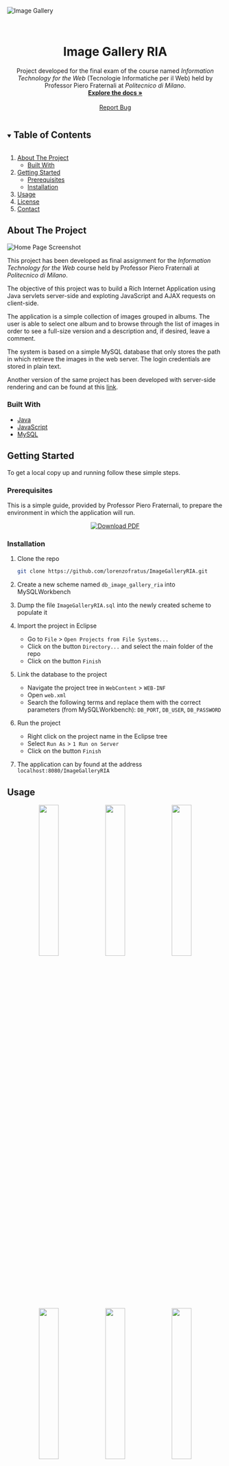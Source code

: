 ![Image Gallery](../assets/banner.png)

<br />
<p align="center">
  <h1 align="center">Image Gallery RIA</h1>

  <p align="center">
    Project developed for the final exam of the course named <em>Information Technology for the Web</em> (Tecnologie Informatiche per il Web) held by Professor Piero Fraternali at <em>Politecnico di Milano</em>.
    <br />
    <a href="https://github.com/lorenzofratus/ImageGalleryRIA"><strong>Explore the docs »</strong></a>
    <br />
    <br />
    <a href="https://github.com/lorenzofratus/ImageGalleryRIA/issues">Report Bug</a>
  </p>
</p>



<!-- TABLE OF CONTENTS -->
<details open="open">
  <summary><h2 style="display: inline-block">Table of Contents</h2></summary>
  <ol>
    <li>
      <a href="#about-the-project">About The Project</a>
      <ul>
        <li><a href="#built-with">Built With</a></li>
      </ul>
    </li>
    <li>
      <a href="#getting-started">Getting Started</a>
      <ul>
        <li><a href="#prerequisites">Prerequisites</a></li>
        <li><a href="#installation">Installation</a></li>
      </ul>
    </li>
    <li><a href="#usage">Usage</a></li>
    <li><a href="#license">License</a></li>
    <li><a href="#contact">Contact</a></li>
  </ol>
</details>



<!-- ABOUT THE PROJECT -->
## About The Project

![Home Page Screenshot](../assets/screen-1.png?raw=true)

This project has been developed as final assignment for the _Information Technology for the Web_ course held by Professor Piero Fraternali at _Politecnico di Milano_.

The objective of this project was to build a Rich Internet Application using Java servlets server-side and exploting JavaScript and AJAX requests on client-side.

The application is a simple collection of images grouped in albums. The user is able to select one album and to browse through the list of images in order to see a full-size version and a description and, if desired, leave a comment.

The system is based on a simple MySQL database that only stores the path in which retrieve the images in the web server. The login credentials are stored in plain text.

Another version of the same project has been developed with server-side rendering and can be found at this [link](https://github.com/lorenzofratus/ImageGallery).

### Built With

* [Java](https://www.java.com/)
* [JavaScript](https://developer.mozilla.org/en-US/docs/Web/JavaScript)
* [MySQL](https://www.mysql.com/)



<!-- GETTING STARTED -->
## Getting Started

To get a local copy up and running follow these simple steps.

### Prerequisites

This is a simple guide, provided by Professor Piero Fraternali, to prepare the environment in which the application will run.

<div align="center">

  [![Download PDF](https://img.shields.io/badge/Download-PDF-black.svg?style=for-the-badge&colorB=555)](https://raw.githubusercontent.com/lorenzofratus/ImageGalleryRIA/assets/installation-guide.pdf)

</div>

### Installation

1. Clone the repo
   ```sh
   git clone https://github.com/lorenzofratus/ImageGalleryRIA.git
   ```
2. Create a new scheme named `db_image_gallery_ria` into MySQLWorkbench
   
3. Dump the file `ImageGalleryRIA.sql` into the newly created scheme to populate it
   
4. Import the project in Eclipse
   * Go to `File` > `Open Projects from File Systems...`
   * Click on the button `Directory...` and select the main folder of the repo
   * Click on the button `Finish`

5. Link the database to the project
   * Navigate the project tree in `WebContent` > `WEB-INF`
   * Open `web.xml`
   * Search the following terms and replace them with the correct parameters (from MySQLWorkbench): `DB_PORT`, `DB_USER`, `DB_PASSWORD`

6. Run the project
   * Right click on the project name in the Eclipse tree
   * Select `Run As` > `1 Run on Server`
   * Click on the button `Finish`

7. The application can by found at the address `localhost:8080/ImageGalleryRIA`


<!-- USAGE EXAMPLES -->
## Usage

<div align="center">
  <img src="../assets/screen-1.png?raw=true" width="30%"/>
  <img src="../assets/screen-2.png?raw=true" width="30%"/>
  <img src="../assets/screen-3.png?raw=true" width="30%"/>
  <img src="../assets/screen-4.png?raw=true" width="30%"/>
  <img src="../assets/screen-5.png?raw=true" width="30%"/>
  <img src="../assets/screen-6.png?raw=true" width="30%"/>
</div>



<!-- LICENSE -->
## License

Distributed under the MIT License. See `LICENSE` for more information.



<!-- CONTACT -->
## Contact

<div align="center">

  [![Website](https://img.shields.io/badge/-Website-black.svg?style=for-the-badge&logo=html5&colorB=555)](https://www.lorenzofratus.it/)
  [![Email](https://img.shields.io/badge/-Email-black.svg?style=for-the-badge&logo=gmail&colorB=555)](mailto:info@lorenzofratus.it)
  [![LinkedIn](https://img.shields.io/badge/-LinkedIn-black.svg?style=for-the-badge&logo=linkedin&colorB=555)](https://www.linkedin.com/in/lorenzo-fratus/)


Project Link: [https://github.com/lorenzofratus/ImageGalleryRIA](https://github.com/lorenzofratus/ImageGalleryRIA)

</div>